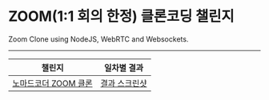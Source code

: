 # ZOOM(1:1 회의 한정) 클론코딩 챌린지

Zoom Clone using NodeJS, WebRTC and Websockets.

---------------

|챌린지|일차별 결과|
|------|------|
|[노마드코더 ZOOM 클론](https://nomadcoders.co/c/noom-challenge/lobby)|[결과 스크린샷](https://github.com/heewoneha/zoomCloneCoding/blob/master/Diary/daily.md)|

